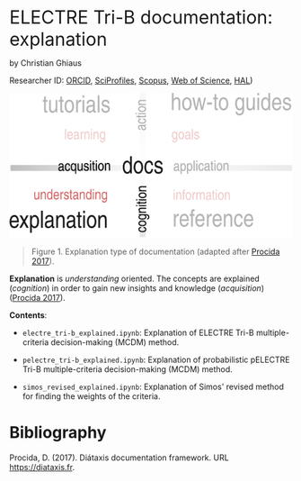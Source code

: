 <font size="6">ELECTRE Tri-B documentation: explanation </font>

by Christian Ghiaus

Researcher ID: [ORCID](https://orcid.org/0000-0001-5561-1245), [SciProfiles](https://sciprofiles.com/profile/2970335), [Scopus](https://www.scopus.com/authid/detail.uri?authorId=6603390490), [Web of Science](https://www.webofscience.com/wos/author/record/1651371), [HAL](https://cv.hal.science/cghiaus))


![Documentation](../../figs/docs_explanation.svg)

> Figure 1. Explanation type of documentation (adapted after [Procida 2017](https://diataxis.fr)).


__Explanation__ is _understanding_ oriented.
The concepts are explained (_cognition_) in order to gain new insights and knowledge (_acquisition_) ([Procida 2017](https://diataxis.fr)).

__Contents__:

- `electre_tri-b_explained.ipynb`: Explanation of ELECTRE Tri-B multiple-criteria decision-making (MCDM) method.
  
- `pelectre_tri-b_explained.ipynb`: Explanation of probabilistic pELECTRE Tri-B multiple-criteria decision-making (MCDM) method.

- `simos_revised_explained.ipynb`: Explanation of Simos' revised method for finding the weights of the criteria.

# Bibliography
Procida, D. (2017). Diátaxis documentation framework. URL https://diataxis.fr.
